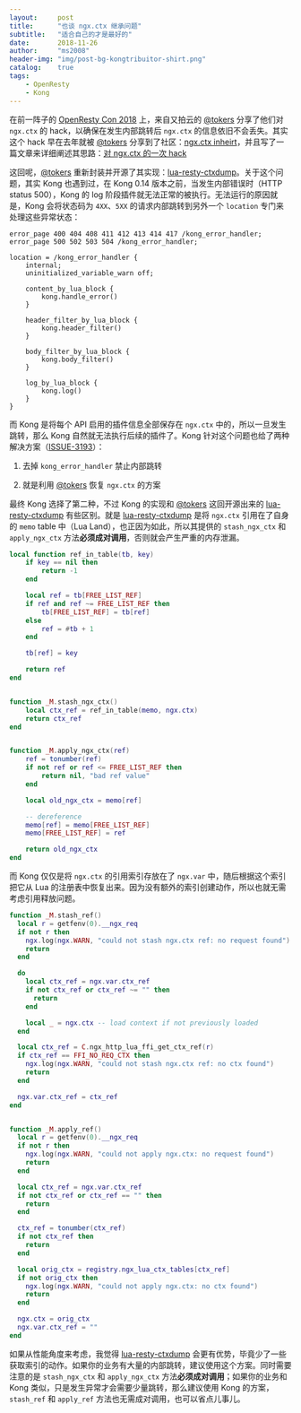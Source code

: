 ```yaml
---
layout:     post
title:      "也谈 ngx.ctx 继承问题"
subtitle:   "适合自己的才是最好的"
date:       2018-11-26
author:     "ms2008"
header-img: "img/post-bg-kongtribuitor-shirt.png"
catalog:    true
tags:
    - OpenResty
    - Kong
---
```


在前一阵子的 [OpenResty Con 2018][1] 上，来自又拍云的 [@tokers][2] 分享了他们对 `ngx.ctx` 的 hack，以确保在发生内部跳转后 `ngx.ctx` 的信息依旧不会丢失。其实这个 hack 早在去年就被 [@tokers][2] 分享到了社区：[ngx.ctx inheirt][3]，并且写了一篇文章来详细阐述其思路：[对 ngx.ctx 的一次 hack][4]

这回呢，[@tokers][2] 重新封装并开源了其实现：[lua-resty-ctxdump][5]。关于这个问题，其实 Kong 也遇到过，在 Kong 0.14 版本之前，当发生内部错误时（HTTP status 500），Kong 的 log 阶段插件就无法正常的被执行。无法运行的原因就是，Kong 会将状态码为 `4XX`、`5XX` 的请求内部跳转到另外一个 `location` 专门来处理这些异常状态：

```
error_page 400 404 408 411 412 413 414 417 /kong_error_handler;
error_page 500 502 503 504 /kong_error_handler;

location = /kong_error_handler {
    internal;
    uninitialized_variable_warn off;

    content_by_lua_block {
        kong.handle_error()
    }

    header_filter_by_lua_block {
        kong.header_filter()
    }

    body_filter_by_lua_block {
        kong.body_filter()
    }

    log_by_lua_block {
        kong.log()
    }
}
```

而 Kong 是将每个 API 启用的插件信息全部保存在 `ngx.ctx` 中的，所以一旦发生跳转，那么 Kong 自然就无法执行后续的插件了。Kong 针对这个问题也给了两种解决方案（[ISSUE-3193][6]）：

1. 去掉 `kong_error_handler` 禁止内部跳转

2. 就是利用 [@tokers][2] 恢复 `ngx.ctx` 的方案

最终 Kong 选择了第二种，不过 Kong 的实现和 [@tokers][2] 这回开源出来的 [lua-resty-ctxdump][5] 有些区别。就是 [lua-resty-ctxdump][5] 是将 `ngx.ctx` 引用在了自身的 `memo` table 中（Lua Land），也正因为如此，所以其提供的 `stash_ngx_ctx` 和 `apply_ngx_ctx` 方法**必须成对调用**，否则就会产生严重的内存泄漏。

```lua
local function ref_in_table(tb, key)
    if key == nil then
        return -1
    end

    local ref = tb[FREE_LIST_REF]
    if ref and ref ~= FREE_LIST_REF then
        tb[FREE_LIST_REF] = tb[ref]
    else
        ref = #tb + 1
    end

    tb[ref] = key

    return ref
end


function _M.stash_ngx_ctx()
    local ctx_ref = ref_in_table(memo, ngx.ctx)
    return ctx_ref
end


function _M.apply_ngx_ctx(ref)
    ref = tonumber(ref)
    if not ref or ref <= FREE_LIST_REF then
        return nil, "bad ref value"
    end

    local old_ngx_ctx = memo[ref]

    -- dereference
    memo[ref] = memo[FREE_LIST_REF]
    memo[FREE_LIST_REF] = ref

    return old_ngx_ctx
end
```

而 Kong 仅仅是将 `ngx.ctx` 的引用索引存放在了 `ngx.var` 中，随后根据这个索引把它从 Lua 的注册表中恢复出来。因为没有额外的索引创建动作，所以也就无需考虑引用释放问题。

```lua
function _M.stash_ref()
  local r = getfenv(0).__ngx_req
  if not r then
    ngx.log(ngx.WARN, "could not stash ngx.ctx ref: no request found")
    return
  end

  do
    local ctx_ref = ngx.var.ctx_ref
    if not ctx_ref or ctx_ref ~= "" then
      return
    end

    local _ = ngx.ctx -- load context if not previously loaded
  end

  local ctx_ref = C.ngx_http_lua_ffi_get_ctx_ref(r)
  if ctx_ref == FFI_NO_REQ_CTX then
    ngx.log(ngx.WARN, "could not stash ngx.ctx ref: no ctx found")
    return
  end

  ngx.var.ctx_ref = ctx_ref
end


function _M.apply_ref()
  local r = getfenv(0).__ngx_req
  if not r then
    ngx.log(ngx.WARN, "could not apply ngx.ctx: no request found")
    return
  end

  local ctx_ref = ngx.var.ctx_ref
  if not ctx_ref or ctx_ref == "" then
    return
  end

  ctx_ref = tonumber(ctx_ref)
  if not ctx_ref then
    return
  end

  local orig_ctx = registry.ngx_lua_ctx_tables[ctx_ref]
  if not orig_ctx then
    ngx.log(ngx.WARN, "could not apply ngx.ctx: no ctx found")
    return
  end

  ngx.ctx = orig_ctx
  ngx.var.ctx_ref = ""
end
```

如果从性能角度来考虑，我觉得 [lua-resty-ctxdump][5] 会更有优势，毕竟少了一些获取索引的动作。如果你的业务有大量的内部跳转，建议使用这个方案。同时需要注意的是 `stash_ngx_ctx` 和 `apply_ngx_ctx` 方法**必须成对调用**；如果你的业务和 Kong 类似，只是发生异常才会需要少量跳转，那么建议使用 Kong 的方案，`stash_ref` 和 `apply_ref` 方法也无需成对调用，也可以省点儿事儿。

[1]: http://con.openresty.org/cn/2018/
[2]: https://github.com/tokers
[3]: https://github.com/openresty/lua-nginx-module/issues/1057
[4]: https://segmentfault.com/a/1190000009485897
[5]: https://github.com/tokers/lua-resty-ctxdump
[6]: https://github.com/Kong/kong/issues/3193